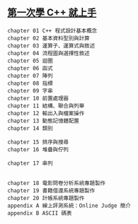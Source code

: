 ## [第一次學 C++ 就上手](https://www.tenlong.com.tw/products/9789864764181?list_name=srh)
```
chapter 01 C++ 程式設計基本概念
chapter 02 基本資料型別與計算
chapter 03 運算子、運算式與敘述
chapter 04 流程圖與選擇性敘述
chapter 05 迴圈
chapter 06 函式
chapter 07 陣列
chapter 08 指標
chapter 09 字串
chapter 10 前置處理器
chapter 11 結構、聯合與列舉
chapter 12 輸出入與檔案操作
chapter 13 動態記憶體配置
chapter 14 類別

chapter 15 排序與搜尋
chapter 16 堆疊與佇列

chapter 17 串列


chapter 18 電影問卷分析系統專題製作
chapter 19 書籍借還系統專題製作
chapter 20 計帳系統專題製作
appendix A 線上評測系統：Online Judge 簡介
appendix B ASCII 碼表
```
